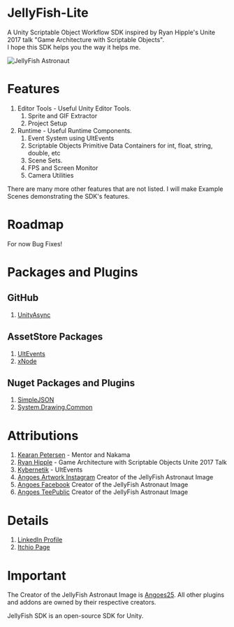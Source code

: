 # JellyFish-Lite
A Unity Scriptable Object Workflow SDK inspired by Ryan Hipple's Unite 2017 talk "Game Architecture with Scriptable Objects".  
I hope this SDK helps you the way it helps me.

![JellyFish Astronaut](https://w.wallhaven.cc/full/g8/wallhaven-g8dm6e.jpg)

# Features
1. Editor Tools - Useful Unity Editor Tools.
	1. Sprite and GIF Extractor
	2. Project Setup
2. Runtime - Useful Runtime Components.
	1. Event System using UltEvents
	2. Scriptable Objects Primitive Data Containers for int, float, string, double, etc
	3. Scene Sets.
	4. FPS and Screen Monitor
	5. Camera Utilities

There are many more other features that are not listed. I will make Example Scenes demonstrating the SDK's features.

# Roadmap
For now Bug Fixes!

# Packages and Plugins
## GitHub
1. [UnityAsync](https://github.com/muckSponge/UnityAsync)

## AssetStore Packages
1. [UltEvents](https://assetstore.unity.com/packages/tools/gui/ultevents-111307?aid=1100l8ah5&utm_source=aff)
2. [xNode](https://assetstore.unity.com/packages/tools/visual-scripting/xnode-104276)

## Nuget Packages and Plugins
1. [SimpleJSON](http://wiki.unity3d.com/index.php/SimpleJSON)
2. [System.Drawing.Common](https://www.nuget.org/packages/System.Drawing.Common/)

# Attributions
1. [Kearan Petersen](https://github.com/BLUDRAG) - Mentor and Nakama
2. [Ryan Hipple](https://github.com/roboryantron) - Game Architecture with Scriptable Objects Unite 2017 Talk
3. [Kybernetik](https://kybernetikgames.github.io/kailas-dierk/) - UltEvents
4. [Angoes Artwork Instagram](https://www.instagram.com/angoes25artwork/) Creator of the JellyFish Astronaut Image
5. [Angoes Facebook](https://www.facebook.com/Angoes25Studio/) Creator of the JellyFish Astronaut Image
6. [Angoes TeePublic](https://www.teepublic.com/user/angoes25) Creator of the JellyFish Astronaut Image

# Details
1. [LinkedIn Profile](https://www.linkedin.com/in/ubaidullah-effendi-emjedi-202494183/)  
2. [Itchio Page](https://uee.itch.io/)

# Important
The Creator of the JellyFish Astronaut Image is [Angoes25](https://www.instagram.com/angoes25artwork/). All other plugins and addons are owned by their respective creators.

JellyFish SDK is an open-source SDK for Unity.
